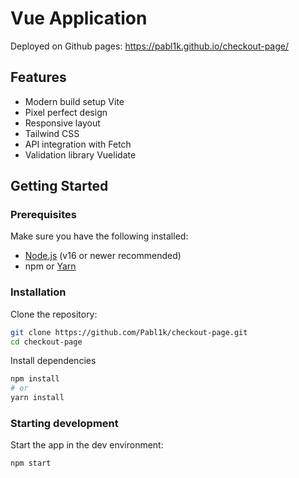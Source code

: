 # Vue Application
Deployed on Github pages: https://pabl1k.github.io/checkout-page/

## Features
- Modern build setup Vite
- Pixel perfect design
- Responsive layout
- Tailwind CSS
- API integration with Fetch
- Validation library Vuelidate

## Getting Started

### Prerequisites

Make sure you have the following installed:

- [Node.js](https://nodejs.org/) (v16 or newer recommended)
- npm or [Yarn](https://yarnpkg.com/)

### Installation

Clone the repository:

```bash
git clone https://github.com/Pabl1k/checkout-page.git
cd checkout-page
```

Install dependencies

```bash
npm install
# or
yarn install
```

### Starting development
Start the app in the dev environment:
```bash
npm start
```
